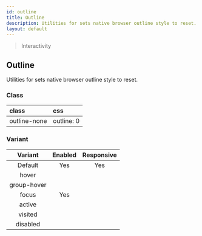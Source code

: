 ```yaml
---
id: outline
title: Outline
description: Utilities for sets native browser outline style to reset.
layout: default
---
```


> Interactivity

## Outline

Utilities for sets native browser outline style to reset.

### Class

| <span class="px-3 py-1 text-white bg-charcoal-100 rounded-full">class</span> | <span class="px-3 py-1 text-white bg-charcoal-100 rounded-full">css</span> |
|:--|:--|
| outline-none | outline: 0 |

### Variant

| <span class="font-semibold underline">Variant</span> | <span class="font-semibold underline">Enabled</span> | <span class="font-semibold underline">Responsive</span> |
|:-:|:-:|:-:|
| Default | Yes | Yes |
| hover| | |
| group-hover | | |
| focus | Yes | |
| active | | |
| visited | | |
| disabled | | |